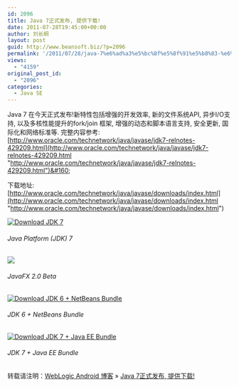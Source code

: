 ```yaml
---
id: 2096
title: Java 7正式发布, 提供下载!
date: 2011-07-28T19:45:00+00:00
author: 刘长炯
layout: post
guid: http://www.beansoft.biz/?p=2096
permalink: '/2011/07/28/java-7%e6%ad%a3%e5%bc%8f%e5%8f%91%e5%b8%83-%e6%8f%90%e4%be%9b%e4%b8%8b%e8%bd%bd/'
views:
  - "4159"
original_post_id:
  - "2096"
categories:
  - Java SE
---
```

Java 7 在今天正式发布!新特性包括增强的开发效率, 新的文件系统API, 异步I/O支持, 以及多核性能提升的fork/join 框架, 增强的动态和脚本语言支持, 安全更新, 国际化和网络标准等. 完整内容参考: [http://www.oracle.com/technetwork/java/javase/jdk7-relnotes-429209.html](http://www.oracle.com/technetwork/java/javase/jdk7-relnotes-429209.html "http://www.oracle.com/technetwork/java/javase/jdk7-relnotes-429209.html")&#160;

下载地址: [http://www.oracle.com/technetwork/java/javase/downloads/index.html](http://www.oracle.com/technetwork/java/javase/downloads/index.html "http://www.oracle.com/technetwork/java/javase/downloads/index.html")

[ ![Download JDK 7](http://www.oracle.com/ocom/groups/public/@otn/documents/webcontent/347320.gif)](http://www.oracle.com/technetwork/java/javase/downloads/java-se-jdk-7-download-432154.html)

###### Java Platform (JDK) 7

[ ![ ](http://www.oracle.com/ocom/groups/public/@otn/documents/webcontent/347322.gif)](http://www.oracle.com/technetwork/java/javafx/downloads/index.html) 

###### JavaFX 2.0 Beta

[ ![Download JDK 6 + NetBeans Bundle](http://www.oracle.com/ocom/groups/public/@otn/documents/webcontent/347323.gif)](http://www.oracle.com/technetwork/java/javase/downloads/jdk-netbeans-jsp-142931.html)

###### JDK 6 + NetBeans Bundle

[ ![Download JDK 7 + Java EE Bundle](http://www.oracle.com/ocom/groups/public/@otn/documents/webcontent/347321.gif)](http://www.oracle.com/technetwork/java/javaee/downloads/java-ee-sdk-6u3-jdk-7-downloads-439818.html)

###### JDK 7 + Java EE Bundle

转载请注明：[WebLogic Android 博客](http://www.beansoft.biz) &raquo; [Java 7正式发布, 提供下载!](http://www.beansoft.biz/2011/07/28/java-7%e6%ad%a3%e5%bc%8f%e5%8f%91%e5%b8%83-%e6%8f%90%e4%be%9b%e4%b8%8b%e8%bd%bd/)